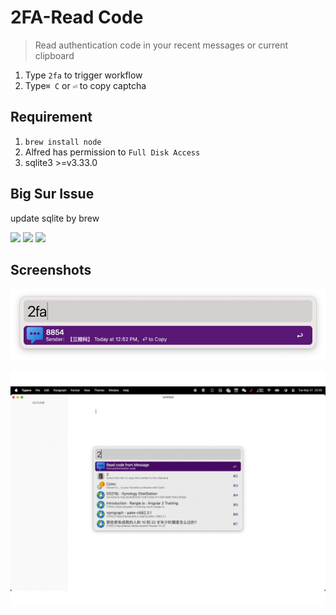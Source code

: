 # 2FA-Read Code

> Read authentication code in your recent messages or current clipboard

1. Type `2fa` to trigger workflow
2. Type`⌘ C` or `⏎` to copy captcha

## Requirement

1. `brew install node`
2. Alfred has permission to `Full Disk Access`
3. sqlite3 >=v3.33.0


## Big Sur Issue

update sqlite by brew



[![](https://img.shields.io/badge/version-v1.14-green?style=for-the-badge)](https://img.shields.io/badge/version-v1.14-green?style=for-the-badge)
[![](https://img.shields.io/badge/download-click-blue?style=for-the-badge)](https://github.com/alanhe421/alfred-workflows/raw/master/2fa-read-code/2FA-Read%20Code.alfredworkflow)
[![](https://img.shields.io/badge/Install%20In%20Alfred-8A2BE2?style=for-the-badge)](https://alfred.app/workflows/alanhe/2fa-read-code/install/)



<!-- more -->

## Screenshots

![](screenshots/screenshot.png)

![](screenshots/screenshot.gif)
